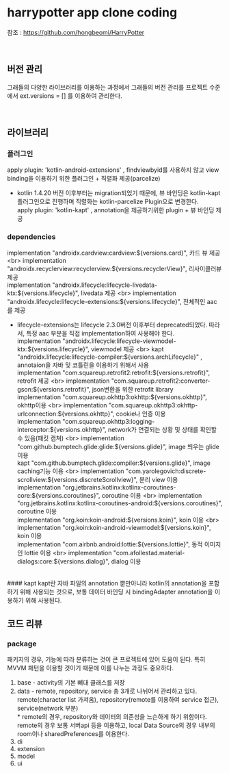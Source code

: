 # harrypotter app clone coding

참조 : https://github.com/hongbeomi/HarryPotter

<br>

## 버전 관리

그래들의 다양한 라이브러리를 이용하는 과정에서 그래들의 버전 관리를 프로젝트 수준에서 ext.versions = [] 를 이용하여 관리한다.

<br>

## 라이브러리

### 플러그인
apply plugin: 'kotlin-android-extensions' , findviewbyid를 사용하지 않고 view binding을 이용하기 위한 플러그인 + 직렬화 제공(parcelize) <br>
* kotlin 1.4.20 버전 이후부터는 migration되었기 때문에, 뷰 바인딩은 kotlin-kapt 플러그인으로 진행하며 직렬화는 kotlin-parcelize Plugin으로 변경한다. <br>
apply plugin: 'kotlin-kapt' , annotation을 제공하기위한 plugin + 뷰 바인딩 제공 <br>


### dependencies
implementation "androidx.cardview:cardview:${versions.card}", 카드 뷰 제공 <br>
implementation "androidx.recyclerview:recyclerview:${versions.recyclerView}", 리사이클러뷰 제공 <br>
implementation "androidx.lifecycle:lifecycle-livedata-ktx:${versions.lifecycle}", livedata 제공 <br>
implementation "androidx.lifecycle:lifecycle-extensions:${versions.lifecycle}", 전체적인 aac를 제공 <br>
* lifecycle-extensions는 lifecycle 2.3.0버전 이후부터 deprecated되었다. 따라서, 특정 aac 부분을 직접 implementation하여 사용해야 한다. <br>
implementation "androidx.lifecycle:lifecycle-viewmodel-ktx:${versions.lifecycle}", viewmodel 제공 <br>
kapt "androidx.lifecycle:lifecycle-compiler:${versions.archLifecycle}" , annotaion을 자바 및 코틀린을 이용하기 위해서 사용 <br>
implementation "com.squareup.retrofit2:retrofit:${versions.retrofit}", retrofit 제공 <br>
implementation "com.squareup.retrofit2:converter-gson:${versions.retrofit}", json변환을 위한 retrofit library <br>
implementation "com.squareup.okhttp3:okhttp:${versions.okhttp}", okhttp이용 <br>
implementation "com.squareup.okhttp3:okhttp-urlconnection:${versions.okhttp}", cookie나 인증 이용 <br>
implementation "com.squareup.okhttp3:logging-interceptor:${versions.okhttp}", network가 연결되는 상황 및 상태를 확인할 수 있음(패킷 캡쳐) <br>
implementation "com.github.bumptech.glide:glide:${versions.glide}", image 띄우는 glide 이용 <br>
kapt "com.github.bumptech.glide:compiler:${versions.glide}", image caching기능 이용 <br>
implementation "com.yarolegovich:discrete-scrollview:${versions.discreteScrollview}", 분리 view 이용 <br>
implementation "org.jetbrains.kotlinx:kotlinx-coroutines-core:${versions.coroutines}", coroutine 이용 <br>
implementation "org.jetbrains.kotlinx:kotlinx-coroutines-android:${versions.coroutines}", coroutine 이용 <br>
implementation "org.koin:koin-android:${versions.koin}", koin 이용 <br>
implementation "org.koin:koin-android-viewmodel:${versions.koin}", koin 이용 <br>
implementation "com.airbnb.android:lottie:${versions.lottie}", 동적 이미지인 lottie 이용 <br>
implementation "com.afollestad.material-dialogs:core:${versions.dialog}", dialog 이용 
<br>
#### kapt
kapt란 자바 파일의 annotation 뿐만아니라 kotlin의 annotation을 포함하기 위해 사용되는 것으로, 보통 데이터 바인딩 시 bindingAdapter annotation을 이용하기 위해 사용된다.

<br>

## 코드 리뷰

### package
패키지의 경우, 기능에 따라 분류하는 것이 큰 프로젝트에 있어 도움이 된다. 특히 MVVM 패턴을 이용할 것이기 때문에 이를 나누는 과정도 중요하다. <br>
1. base - activity의 기본 뼈대 클래스를 저장
2. data - remote, repository, service 총 3개로 나뉘어서 관리하고 있다. remote(character list 가져옴), repository(remote를 이용하여 service 접근), service(network 부분) <br> * remote의 경우, repository와 데이터의 의존성을 느슨하게 하기 위함이다. remote의 경우 보통 서버api 등을 이용하고, local Data Source의 경우 내부의 room이나 sharedPreferences를 이용한다. 
3. di
4. extension
5. model
6. ui
